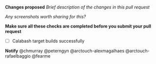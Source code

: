__Changes proposed__
_Brief description of the changes in this pull request_

_Any screenshots worth sharing for this?_

__Make sure all these checks are completed before you submit your pull request__
- [ ] Calabash target builds successfully

__Notify__ @chmurray @peterngyn @arctouch-alexmagalhaes @arctouch-rafaelbaggio @fearme
